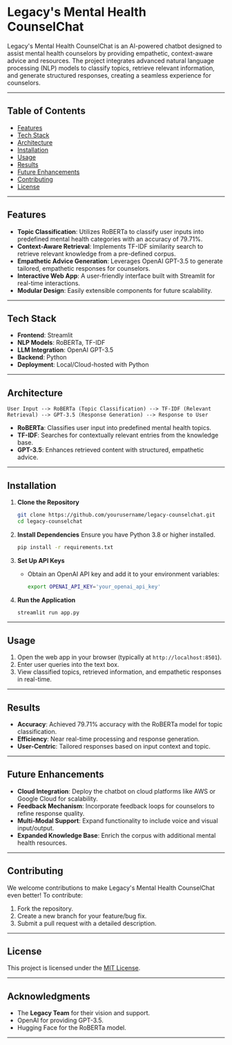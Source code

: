 # Legacy's Mental Health CounselChat

Legacy's Mental Health CounselChat is an AI-powered chatbot designed to assist mental health counselors by providing empathetic, context-aware advice and resources. The project integrates advanced natural language processing (NLP) models to classify topics, retrieve relevant information, and generate structured responses, creating a seamless experience for counselors.

---

## Table of Contents
- [Features](#features)
- [Tech Stack](#tech-stack)
- [Architecture](#architecture)
- [Installation](#installation)
- [Usage](#usage)
- [Results](#results)
- [Future Enhancements](#future-enhancements)
- [Contributing](#contributing)
- [License](#license)

---

## Features
- **Topic Classification**: Utilizes RoBERTa to classify user inputs into predefined mental health categories with an accuracy of 79.71%.
- **Context-Aware Retrieval**: Implements TF-IDF similarity search to retrieve relevant knowledge from a pre-defined corpus.
- **Empathetic Advice Generation**: Leverages OpenAI GPT-3.5 to generate tailored, empathetic responses for counselors.
- **Interactive Web App**: A user-friendly interface built with Streamlit for real-time interactions.
- **Modular Design**: Easily extensible components for future scalability.

---

## Tech Stack
- **Frontend**: Streamlit
- **NLP Models**: RoBERTa, TF-IDF
- **LLM Integration**: OpenAI GPT-3.5
- **Backend**: Python
- **Deployment**: Local/Cloud-hosted with Python

---

## Architecture
```
User Input --> RoBERTa (Topic Classification) --> TF-IDF (Relevant Retrieval) --> GPT-3.5 (Response Generation) --> Response to User
```
- **RoBERTa**: Classifies user input into predefined mental health topics.
- **TF-IDF**: Searches for contextually relevant entries from the knowledge base.
- **GPT-3.5**: Enhances retrieved content with structured, empathetic advice.

---

## Installation
1. **Clone the Repository**
    ```bash
    git clone https://github.com/yourusername/legacy-counselchat.git
    cd legacy-counselchat
    ```

2. **Install Dependencies**
    Ensure you have Python 3.8 or higher installed.
    ```bash
    pip install -r requirements.txt
    ```

3. **Set Up API Keys**
    - Obtain an OpenAI API key and add it to your environment variables:
      ```bash
      export OPENAI_API_KEY='your_openai_api_key'
      ```

4. **Run the Application**
    ```bash
    streamlit run app.py
    ```

---

## Usage
1. Open the web app in your browser (typically at `http://localhost:8501`).
2. Enter user queries into the text box.
3. View classified topics, retrieved information, and empathetic responses in real-time.

---

## Results
- **Accuracy**: Achieved 79.71% accuracy with the RoBERTa model for topic classification.
- **Efficiency**: Near real-time processing and response generation.
- **User-Centric**: Tailored responses based on input context and topic.

---

## Future Enhancements
- **Cloud Integration**: Deploy the chatbot on cloud platforms like AWS or Google Cloud for scalability.
- **Feedback Mechanism**: Incorporate feedback loops for counselors to refine response quality.
- **Multi-Modal Support**: Expand functionality to include voice and visual input/output.
- **Expanded Knowledge Base**: Enrich the corpus with additional mental health resources.

---

## Contributing
We welcome contributions to make Legacy's Mental Health CounselChat even better! To contribute:
1. Fork the repository.
2. Create a new branch for your feature/bug fix.
3. Submit a pull request with a detailed description.

---

## License
This project is licensed under the [MIT License](LICENSE).

---

## Acknowledgments
- The **Legacy Team** for their vision and support.
- OpenAI for providing GPT-3.5.
- Hugging Face for the RoBERTa model.

---
